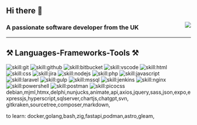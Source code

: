 ## Hi there 👋

<img align="right" src="https://visitor-badge.laobi.icu/badge?page_id=sbrookes76.sbrookes76" />

### A passionate software developer from the UK

---
 
## ⚒️ Languages-Frameworks-Tools ⚒️

![skill:git](https://go-skill-icons.vercel.app/api/icons?i=git&theme=light&titles=true "git")
![skill:github](https://go-skill-icons.vercel.app/api/icons?i=github&theme=light&titles=true "github")
![skill:bitbucket](https://go-skill-icons.vercel.app/api/icons?i=bitbucket&theme=light&titles=true "bitbucket")
![skill:vscode](https://go-skill-icons.vercel.app/api/icons?i=vscode&theme=light&titles=true "vscode")
![skill:html](https://go-skill-icons.vercel.app/api/icons?i=html&theme=light&titles=true "html")
![skill:css](https://go-skill-icons.vercel.app/api/icons?i=css&theme=light&titles=true "css")
![skill:jira](https://go-skill-icons.vercel.app/api/icons?i=jira&theme=light&titles=true "jira")
![skill:nodejs](https://go-skill-icons.vercel.app/api/icons?i=nodejs&theme=light&titles=true "nodejs")
![skill:php](https://go-skill-icons.vercel.app/api/icons?i=php&theme=light&titles=true "php")
![skill:javascript](https://go-skill-icons.vercel.app/api/icons?i=javascript&theme=light&titles=true "javascript")
![skill:laravel](https://go-skill-icons.vercel.app/api/icons?i=laravel&theme=light&titles=true "laravel")
![skill:gulp](https://go-skill-icons.vercel.app/api/icons?i=gulp&theme=light&titles=true "gulp")
![skill:mssql](https://go-skill-icons.vercel.app/api/icons?i=mssql&theme=light&titles=true "mssql")
![skill:jenkins](https://go-skill-icons.vercel.app/api/icons?i=jenkins&theme=light&titles=true "jenkins")
![skill:nginx](https://go-skill-icons.vercel.app/api/icons?i=nginx&theme=light&titles=true "nginx")
![skill:powershell](https://go-skill-icons.vercel.app/api/icons?i=powershell&theme=light&titles=true "powershell")
![skill:postman](https://go-skill-icons.vercel.app/api/icons?i=postman&theme=light&titles=true "postman")
![skill:picocss](https://go-skill-icons.vercel.app/api/icons?i=picocss&theme=light&titles=true "picocss")
debian,mjml,htmx,delphi,nunjucks,animate,api,axios,jquery,sass,json,expo,expressjs,hyperscript,sqlserver,chartjs,chatgpt,svn,
gitkraken,sourcetree,composer,markdown,

to learn:
docker,golang,bash,zig,fastapi,podman,astro,gleam,

<!--

**SBrookes76/SBrookes76** is a ✨ _special_ ✨ repository because its `README.md` (this file) appears on your GitHub profile.

Here are some ideas to get you started:

- 🔭 I’m currently working on ...
- 🌱 I’m currently learning ...
- 👯 I’m looking to collaborate on ...
- 🤔 I’m looking for help with ...
- 💬 Ask me about ...
- 📫 How to reach me: ...
- 😄 Pronouns: ...
- ⚡ Fun fact: ...
-->
